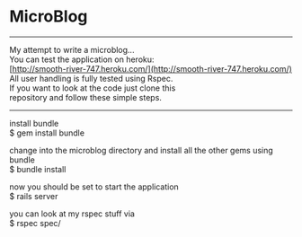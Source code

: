 MicroBlog
=========
- - - -
My attempt to write a microblog...  
You can test the application on heroku:  
[http://smooth-river-747.heroku.com/](http://smooth-river-747.heroku.com/)
All user handling is fully tested using Rspec.  
If you want to look at the code just clone this  
repository and follow these simple steps.  
- - - -
install bundle   
$ gem install bundle 

change into the microblog directory and install all the other gems using bundle   
$ bundle install

now you should be set to start the application   
$ rails server

you can look at my rspec stuff via   
$ rspec spec/

